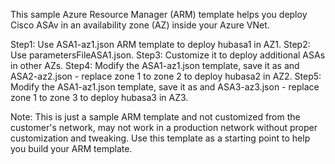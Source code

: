 This sample Azure Resource Manager (ARM) template helps you deploy Cisco ASAv in an availability zone (AZ) inside your Azure VNet. 

Step1: Use ASA1-az1.json ARM template to deploy hubasa1 in AZ1.
Step2: Use parametersFileASA1.json.
Step3: Customize it to deploy additional ASAs in other AZs. 
Step4: Modify the ASA1-az1.json template, save it as and ASA2-az2.json - replace zone 1 to zone 2 to deploy hubasa2 in AZ2.
Step5: Modify the ASA1-az1.json template, save it as and ASA3-az3.json - replace zone 1 to zone 3 to deploy hubasa3 in AZ3.

Note: This is just a sample ARM template and not customized from the customer's network, may not work in a production network without proper customization and tweaking. Use this template as a starting point to help you build your ARM template.
